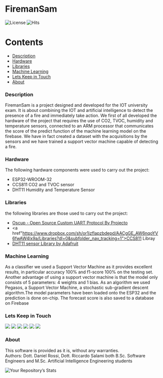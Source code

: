 # FiremanSam
 ![License](https://badgen.net/badge/license/GPL-3.0/red?icon=github)
 ![Hits](https://hitcounter.pythonanywhere.com/count/tag.svg?url=https://github.com/ProjectoOfficial/FiremanSam)
  
Contents
========

* [Description](#Description)
* [Hardware](#Hardware)
* [Libraries](#Libraries)
* [Machine Learning](#Machine-Learning)
* [Lets Keep in Touch](#Lets-Keep-in-Touch)
* [About](#About)

### Description
 FiremanSam is a project designed and developed for the IOT university exam. It is about combining the IOT and artificial intelligence to detect the presence of a fire and immediately take action. We first of all developed the hardware of the project that requires the use of CO2, TVOC, humidity and temperature sensors, connected to an ARM processor that communicates the score of the predict function of the machine learning model on the firebase. We have in fact created a dataset with the acquisitions by the sensors and we have trained a support vector machine capable of detecting a fire.
 
### Hardware
The following hardware components were used to carry out the project:
- ESP32-WROOM-32
- CCS811 CO2 and TVOC sensor
- DHT11 Humidity and Temperature Sensor

### Libraries
the following libraries are those used to carry out the project:
 - <a href="https://github.com/ProjectoOfficial/Oscup"> Oscup - Open Source Custom UART Protocol By Projecto<a/>
 - <a href"https://www.dropbox.com/sh/or1jzflapzbdepd/AACgGE_AW6nqoYV6fwAW4lx9a/Libraries?dl=0&subfolder_nav_tracking=1">CCS811 Libray </a>
 - <a href="https://github.com/adafruit/DHT-sensor-library"> DHT11 sensor Library by Adafruit</a>
 
### Machine Learning
 As a classifier we used a Support Vector Machine as it provides excellent results, in particular accuracy 100% and f1-score 100% on the testing set. Another advantage of using a support vector machine is that the model only consists of 5 parameters: 4 weights and 1 bias. As an algorithm we used Pegasos, a Support Vector Machine, a stochastic sub-gradient descent algorithm.The model parameters have been loaded onto the ESP32 and the prediction is done on-chip. The forecast score is also saved to a database on Firebase
 
### Lets Keep in Touch
<a href="Https://youtube.com/c/ProjectoOfficial" target="_blank"><img src="https://img.shields.io/badge/YouTube-FF0000?style=for-the-badge&logo=youtube&logoColor=white"/></a>
<a href="https://www.instagram.com/OfficialProjecTo/" target="_blank"><img src="https://img.shields.io/badge/Instagram-E4405F?style=for-the-badge&logo=instagram&logoColor=white"/></a>
<a href="https://www.facebook.com/MiniProjectsOfficial" target="_blank"><img src="https://img.shields.io/badge/Facebook-1877F2?style=for-the-badge&logo=facebook&logoColor=white"/></a>
<a href="https://www.tiktok.com/@officialprojecto" target="_blank"><img src="https://img.shields.io/badge/TikTok-000000?style=for-the-badge&logo=tiktok&logoColor=white"/></a>
<a href="https://github.com/ProjectoOfficial" target="_blank"><img src="https://img.shields.io/badge/GitHub-100000?style=for-the-badge&logo=github&logoColor=white"/></a>
<a href="https://it.linkedin.com/company/officialprojecto" target="_blank"><img src="https://img.shields.io/badge/LinkedIn-0077B5?style=for-the-badge&logo=linkedin&logoColor=white"/></a>

 ### About
 This software is provided as it is, without any warranties. <br/>
 Authors: Dott. Daniel Rossi, Dott. Riccardo Salami both B.Sc. Software Engineers and M.Sc. Artificial Intelligence Engineering students
 
 ![Your Repository’s Stats](https://github-readme-stats.vercel.app/api?username=ProjectoOfficial&show_icons=true)
